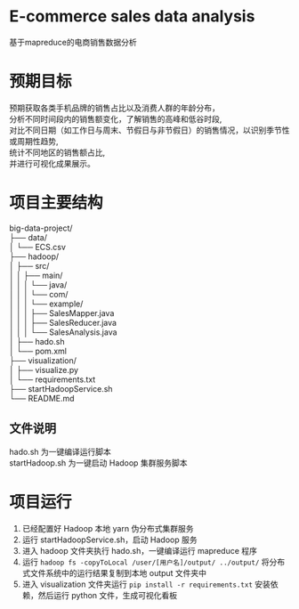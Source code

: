 # E-commerce sales data analysis

基于mapreduce的电商销售数据分析

# 预期目标

预期获取各类手机品牌的销售占比以及消费人群的年龄分布，  
分析不同时间段内的销售额变化，了解销售的高峰和低谷时段,  
对比不同日期（如工作日与周末、节假日与非节假日）的销售情况，以识别季节性或周期性趋势,  
统计不同地区的销售额占比,  
并进行可视化成果展示。  

# 项目主要结构

big-data-project/  
├── data/  
│   └── ECS.csv  
├── hadoop/  
│   ├── src/  
│   │   ├── main/  
│   │   │   └── java/  
│   │   │       └── com/  
│   │   │           └── example/  
│   │   │               ├── SalesMapper.java  
│   │   │               ├── SalesReducer.java  
│   │   │               └── SalesAnalysis.java  
│   ├── hado.sh  
│   └── pom.xml  
├── visualization/  
│   ├── visualize.py  
│   └── requirements.txt  
├── startHadoopService.sh  
└── README.md  

## 文件说明

hado.sh 为一键编译运行脚本  
startHadoop.sh 为一键启动 Hadoop 集群服务脚本  

# 项目运行

1. 已经配置好 Hadoop 本地 yarn 伪分布式集群服务
2. 运行 startHadoopService.sh，启动 Hadoop 服务
3. 进入 hadoop 文件夹执行 hado.sh，一键编译运行 mapreduce 程序
4. 运行 `hadoop fs -copyToLocal /user/[用户名]/output/ ../output/` 将分布式文件系统中的运行结果复制到本地 output 文件夹中
5. 进入 visualization 文件夹运行 `pip install -r requirements.txt` 安装依赖，然后运行 python 文件，生成可视化看板
